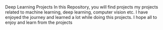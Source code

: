 Deep Learning Projects
In this Repository, you will find projects my projects related to machine learning, deep learning, computer vision etc. I have enjoyed the journey and learned a lot while doing this projects. I hope all to enjoy and learn from the projects 
